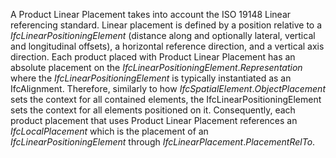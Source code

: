 A Product Linear Placement takes into account the ISO 19148 Linear referencing standard. Linear placement is defined by a position relative to a _IfcLinearPositioningElement_ (distance along and optionally lateral, vertical and longitudinal offsets), a horizontal reference direction, and a vertical axis direction. Each product placed with Product Linear Placement has an absolute placement on the _IfcLinearPositioningElement_._Representation_ where the _IfcLinearPositioningElement_  is typically instantiated as an IfcAlignment. Therefore, similarly to how _IfcSpatialElement_._ObjectPlacement_ sets the context for all contained elements, the IfcLinearPositioningElement sets the context for all elements positioned on it. Consequently, each product placement that uses Product Linear Placement references an _IfcLocalPlacement_ which is the placement of an _IfcLinearPositioningElement_ through _IfcLinearPlacement_._PlacementRelTo_.
